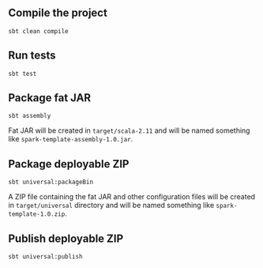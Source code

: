 ## Compile the project

```
sbt clean compile
```

## Run tests

```
sbt test
```

## Package fat JAR

```
sbt assembly
```

Fat JAR will be created in `target/scala-2.11` and will be named something like `spark-template-assembly-1.0.jar`.

## Package deployable ZIP

```
sbt universal:packageBin
```

A ZIP file containing the fat JAR and other configuration files will be created in `target/universal` directory and will be named something like `spark-template-1.0.zip`.

## Publish deployable ZIP

```
sbt universal:publish
```
